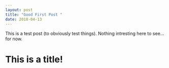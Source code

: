 ```yaml
---
layout: post
title: "Good First Post "
date: 2018-04-13
---
```



This is a test post (to obviously test things). Nothing intresting here to see... for now.

# This is a title!